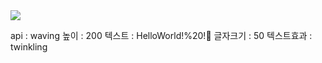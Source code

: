 <img src="https://capsule-render.vercel.app/api?type=Waving&color=auto&height=200&section=header&text=안녕하세요%20전보경입니다&fontSize=50" />
<!-- <h1 align="center">전보경~~</h1> -->
<br>



<!--
**jeon87946/jeon87946** is a ✨ _special_ ✨ repository because its `README.md` (this file) appears on your GitHub profile.

Here are some ideas to get you started:

- 🔭 I’m currently working on ...
- 🌱 I’m currently learning ...
- 👯 I’m looking to collaborate on ...
- 🤔 I’m looking for help with ...
- 💬 Ask me about ...
- 📫 How to reach me: ...
- 😄 Pronouns: ...
- ⚡ Fun fact: ...
-->
api : waving
높이 : 200
텍스트 : HelloWorld!%20!🥳
글자크기 : 50
텍스트효과 : twinkling
